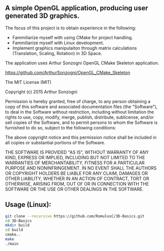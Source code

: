 ## A simple OpenGL application, producing user generated 3D graphics.

The focus of this project is to obtain experience in the following:
* Fammiliarize myself with using CMake for project handling.
* Fammiliarize myself with Linux development. 
* Implement graphics manipulaiton through matrix calculations (Translation, Scaling, Rotation) in 3D Space.

The application uses Arthur Sonzogni OpenGL CMake Skeleton application.

https://github.com/ArthurSonzogni/OpenGL_CMake_Skeleton

The MIT License (MIT)


Copyright (c) 2015 Arthur Sonzogni


Permission is hereby granted, free of charge, to any person obtaining a copy
of this software and associated documentation files (the "Software"), to deal
in the Software without restriction, including without limitation the rights
to use, copy, modify, merge, publish, distribute, sublicense, and/or sell
copies of the Software, and to permit persons to whom the Software is
furnished to do so, subject to the following conditions:

The above copyright notice and this permission notice shall be included in all
copies or substantial portions of the Software.

THE SOFTWARE IS PROVIDED "AS IS", WITHOUT WARRANTY OF ANY KIND, EXPRESS OR
IMPLIED, INCLUDING BUT NOT LIMITED TO THE WARRANTIES OF MERCHANTABILITY,
FITNESS FOR A PARTICULAR PURPOSE AND NONINFRINGEMENT. IN NO EVENT SHALL THE
AUTHORS OR COPYRIGHT HOLDERS BE LIABLE FOR ANY CLAIM, DAMAGES OR OTHER
LIABILITY, WHETHER IN AN ACTION OF CONTRACT, TORT OR OTHERWISE, ARISING FROM,
OUT OF OR IN CONNECTION WITH THE SOFTWARE OR THE USE OR OTHER DEALINGS IN THE
SOFTWARE.



## Usage (Linux):

```bash
git clone --recursive https://github.com/RomulusC/3D-Basics.git
cd 3D-Basics
mkdir build
cd build
cmake..
make
./main
```





